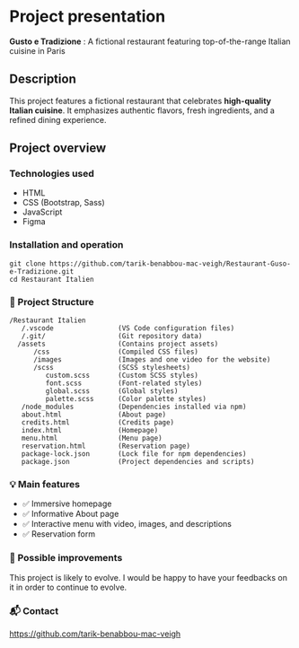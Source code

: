 Project presentation
====================
**Gusto e Tradizione** : A fictional restaurant featuring top-of-the-range Italian cuisine in Paris

Description
---------------------
This project features a fictional restaurant that celebrates **high-quality Italian cuisine**. 
It emphasizes authentic flavors, fresh ingredients, and a refined dining experience.

Project overview
---------------------

### Technologies used

*   HTML
*   CSS (Bootstrap, Sass)
*   JavaScript
*   Figma

### Installation and operation
 
```
git clone https://github.com/tarik-benabbou-mac-veigh/Restaurant-Guso-e-Tradizione.git
cd Restaurant Italien
```
### 📂 Project Structure
```
/Restaurant Italien
   /.vscode                (VS Code configuration files)  
   /.git/                  (Git repository data) 
  /assets                  (Contains project assets)  
      /css                 (Compiled CSS files)  
      /images              (Images and one video for the website)  
      /scss                (SCSS stylesheets)  
         custom.scss       (Custom SCSS styles)  
         font.scss         (Font-related styles)  
         global.scss       (Global styles)  
         palette.scss      (Color palette styles)  
   /node_modules           (Dependencies installed via npm)   
   about.html              (About page)  
   credits.html            (Credits page)  
   index.html              (Homepage)  
   menu.html               (Menu page)  
   reservation.html        (Reservation page)  
   package-lock.json       (Lock file for npm dependencies)  
   package.json            (Project dependencies and scripts)
```

### 💡 Main features
* ✅ Immersive homepage
* ✅ Informative About page
* ✅ Interactive menu with video, images, and descriptions
* ✅ Reservation form

### 📌 Possible improvements
This project is likely to evolve. I would be happy to have your feedbacks on it in order to continue to evolve.

### 📬 Contact
https://github.com/tarik-benabbou-mac-veigh


